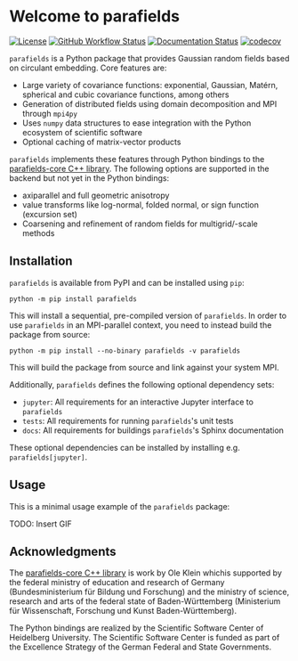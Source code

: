 # Welcome to parafields

[![License](https://img.shields.io/badge/License-BSD%203--Clause-orange.svg)](https://opensource.org/licenses/BSD-3-Clause)
[![GitHub Workflow Status](https://img.shields.io/github/workflow/status/parafields/parafields/CI)](https://github.com/parafields/parafields/actions?query=workflow%3ACI)
[![Documentation Status](https://readthedocs.org/projects/parafields/badge/)](https://parafields.readthedocs.io/)
[![codecov](https://codecov.io/gh/parafields/parafields/branch/main/graph/badge.svg)](https://codecov.io/gh/parafields/parafields)

`parafields` is a Python package that provides Gaussian random fields
based on circulant embedding. Core features are:

* Large variety of covariance functions: exponential, Gaussian, Matérn,
  spherical and cubic covariance functions, among others
* Generation of distributed fields using domain decomposition
  and MPI through `mpi4py`
* Uses `numpy` data structures to ease integration with the
  Python ecosystem of scientific software
* Optional caching of matrix-vector products

`parafields` implements these features through Python bindings to the [parafields-core C++ library](https://github.com/parafields/parafields-core).
The following options are supported in the backend but not yet in the Python bindings:

* axiparallel and full geometric anisotropy
* value transforms like log-normal, folded normal, or
  sign function (excursion set)
* Coarsening and refinement of random fields for multigrid/-scale methods

## Installation

`parafields` is available from PyPI and can be installed using `pip`:

```
python -m pip install parafields
```

This will install a sequential, pre-compiled version of `parafields`.
In order to use `parafields` in an MPI-parallel context, you need to
instead build the package from source:

```
python -m pip install --no-binary parafields -v parafields
```

This will build the package from source and link against your system MPI.

Additionally, `parafields` defines the following optional dependency sets:

* `jupyter`: All requirements for an interactive Jupyter interface to `parafields`
* `tests`: All requirements for running `parafields`'s unit tests
* `docs`: All requirements for buildings `parafields`'s Sphinx documentation

These optional dependencies can be installed by installing e.g. `parafields[jupyter]`.

## Usage

This is a minimal usage example of the `parafields` package:

TODO: Insert GIF

## Acknowledgments

The [parafields-core C++ library](https://github.com/parafields/parafields-core) is
work by Ole Klein whichis supported by the federal ministry of education and research
of Germany (Bundesministerium für Bildung und Forschung) and the ministry of science, research
and arts of the federal state of Baden-Württemberg (Ministerium für Wissenschaft, Forschung und Kunst Baden-Württemberg).

The Python bindings are realized by the Scientific Software Center of Heidelberg University.
The Scientific Software Center is funded as part of the Excellence Strategy of the German Federal and State Governments.
